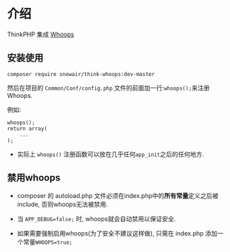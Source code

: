 介绍
==========

ThinkPHP 集成 [Whoops](https://github.com/filp/whoops)

安装使用
------

```
composer require snowair/think-whoops:dev-master
```

然后在项目的 `Common/Conf/config.php` 文件的前面加一行:`whoops();`来注册Whoops.

例如:

```
whoops();
return array(
    ...
);
```

* 实际上 `whoops()` 注册函数可以放在几乎任何`app_init`之后的任何地方.

禁用whoops
--------

* composer 的 autoload.php 文件必须在index.php中的**所有常量**定义之后被 include, 否则whoops无法被禁用.

* 当 `APP_DEBUG=false;` 时, whoops就会自动禁用以保证安全.

* 如果需要强制启用whoops(为了安全不建议这样做), 只需在 index.php 添加一个常量`WHOOPS=true;`

